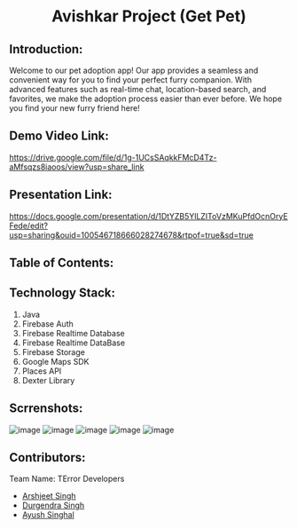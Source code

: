 <h1 align="center">Avishkar Project (Get Pet)</h1>
<p align="center">
</p>


## Introduction:
Welcome to our pet adoption app! Our app provides a seamless and convenient way for you to find your perfect furry companion. With advanced features such as real-time chat, location-based search, and favorites, we make the adoption process easier than ever before. We hope you find your new furry friend here!
## Demo Video Link:
  <a href="https://youtu.be/dQw4w9WgXcQ">https://drive.google.com/file/d/1g-1UCsSAqkkFMcD4Tz-aMfsqzs8iaoos/view?usp=share_link</a>
  
## Presentation Link:
  <a href="https://cutt.ly/Hack36_23_ppt">https://docs.google.com/presentation/d/1DtYZB5YlLZIToVzMKuPfdOcnOryEFede/edit?usp=sharing&ouid=100546718666028274678&rtpof=true&sd=true</a>
  
  
## Table of Contents:

## Technology Stack:
  1) Java
  2) Firebase Auth
  3) Firebase Realtime Database
  4) Firebase Realtime DataBase
  5) Firebase Storage
  6) Google Maps SDK
  7) Places API
  8) Dexter Library

## Scrrenshots:
![image](https://user-images.githubusercontent.com/95087717/229319150-5979cc11-e723-4a36-abb4-aac5a59cf890.png)
![image](https://user-images.githubusercontent.com/95087717/229319158-e707de6c-0183-42a5-abb5-7fffdf001199.png)
![image](https://user-images.githubusercontent.com/95087717/229319170-d6d3b745-b669-4995-b214-15158bf04548.png)
![image](https://user-images.githubusercontent.com/95087717/229319184-228c6a66-f57e-4ca4-9c74-95bb006bbc18.png)
![image](https://user-images.githubusercontent.com/95087717/229319212-82175e80-60b7-435b-9141-63437075aa12.png)

## Contributors:

Team Name: TError Developers

* [Arshjeet Singh](https://github.com/Arshjeet2003)
* [Durgendra Singh](https://github.com/himcoder0)
* [Ayush Singhal](https://github.com/ayush8201)
